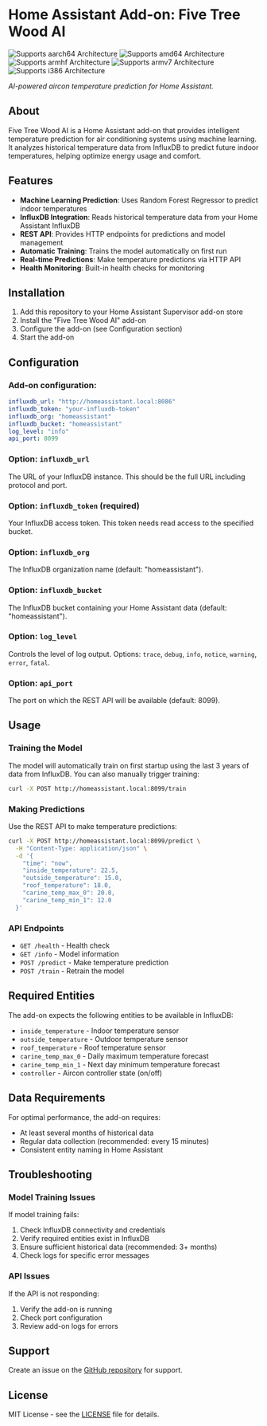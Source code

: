 # Home Assistant Add-on: Five Tree Wood AI

![Supports aarch64 Architecture][aarch64-shield]
![Supports amd64 Architecture][amd64-shield]
![Supports armhf Architecture][armhf-shield]
![Supports armv7 Architecture][armv7-shield]
![Supports i386 Architecture][i386-shield]

_AI-powered aircon temperature prediction for Home Assistant._

## About

Five Tree Wood AI is a Home Assistant add-on that provides intelligent temperature prediction for air conditioning systems using machine learning. It analyzes historical temperature data from InfluxDB to predict future indoor temperatures, helping optimize energy usage and comfort.

## Features

- **Machine Learning Prediction**: Uses Random Forest Regressor to predict indoor temperatures
- **InfluxDB Integration**: Reads historical temperature data from your Home Assistant InfluxDB
- **REST API**: Provides HTTP endpoints for predictions and model management
- **Automatic Training**: Trains the model automatically on first run
- **Real-time Predictions**: Make temperature predictions via HTTP API
- **Health Monitoring**: Built-in health checks for monitoring

## Installation

1. Add this repository to your Home Assistant Supervisor add-on store
2. Install the "Five Tree Wood AI" add-on
3. Configure the add-on (see Configuration section)
4. Start the add-on

## Configuration

### Add-on configuration:

```yaml
influxdb_url: "http://homeassistant.local:8086"
influxdb_token: "your-influxdb-token"
influxdb_org: "homeassistant"
influxdb_bucket: "homeassistant"
log_level: "info"
api_port: 8099
```

### Option: `influxdb_url`

The URL of your InfluxDB instance. This should be the full URL including protocol and port.

### Option: `influxdb_token` (required)

Your InfluxDB access token. This token needs read access to the specified bucket.

### Option: `influxdb_org`

The InfluxDB organization name (default: "homeassistant").

### Option: `influxdb_bucket`

The InfluxDB bucket containing your Home Assistant data (default: "homeassistant").

### Option: `log_level`

Controls the level of log output. Options: `trace`, `debug`, `info`, `notice`, `warning`, `error`, `fatal`.

### Option: `api_port`

The port on which the REST API will be available (default: 8099).

## Usage

### Training the Model

The model will automatically train on first startup using the last 3 years of data from InfluxDB. You can also manually trigger training:

```bash
curl -X POST http://homeassistant.local:8099/train
```

### Making Predictions

Use the REST API to make temperature predictions:

```bash
curl -X POST http://homeassistant.local:8099/predict \
  -H "Content-Type: application/json" \
  -d '{
    "time": "now",
    "inside_temperature": 22.5,
    "outside_temperature": 15.0,
    "roof_temperature": 18.0,
    "carine_temp_max_0": 20.0,
    "carine_temp_min_1": 12.0
  }'
```

### API Endpoints

- `GET /health` - Health check
- `GET /info` - Model information
- `POST /predict` - Make temperature prediction
- `POST /train` - Retrain the model

## Required Entities

The add-on expects the following entities to be available in InfluxDB:

- `inside_temperature` - Indoor temperature sensor
- `outside_temperature` - Outdoor temperature sensor
- `roof_temperature` - Roof temperature sensor
- `carine_temp_max_0` - Daily maximum temperature forecast
- `carine_temp_min_1` - Next day minimum temperature forecast
- `controller` - Aircon controller state (on/off)

## Data Requirements

For optimal performance, the add-on requires:

- At least several months of historical data
- Regular data collection (recommended: every 15 minutes)
- Consistent entity naming in Home Assistant

## Troubleshooting

### Model Training Issues

If model training fails:

1. Check InfluxDB connectivity and credentials
2. Verify required entities exist in InfluxDB
3. Ensure sufficient historical data (recommended: 3+ months)
4. Check logs for specific error messages

### API Issues

If the API is not responding:

1. Verify the add-on is running
2. Check port configuration
3. Review add-on logs for errors

## Support

Create an issue on the [GitHub repository][github] for support.

## License

MIT License - see the [LICENSE](LICENSE) file for details.

[aarch64-shield]: https://img.shields.io/badge/aarch64-yes-green.svg
[amd64-shield]: https://img.shields.io/badge/amd64-yes-green.svg
[armhf-shield]: https://img.shields.io/badge/armhf-yes-green.svg
[armv7-shield]: https://img.shields.io/badge/armv7-yes-green.svg
[i386-shield]: https://img.shields.io/badge/i386-yes-green.svg
[github]: https://github.com/pennyw00d/five-tree-wood-ai
